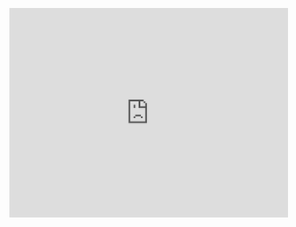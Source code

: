 <embed src="https://github.com/nate-colburn/ANNFinalProject/blob/main/ANN%20Final%20Project.pdf" width="500" height="375" 
 type="application/pdf">
